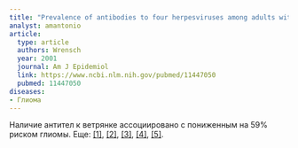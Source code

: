 ```yaml
---
title: "Prevalence of antibodies to four herpesviruses among adults with glioma and controls"
analyst: amantonio
article:
  type: article
  authors: Wrensch
  year: 2001
  journal: Am J Epidemiol
  link: https://www.ncbi.nlm.nih.gov/pubmed/11447050
  pubmed: 11447050
diseases:
- Глиома
---
```


Наличие антител к ветрянке ассоциировано с пониженным на 59% риском глиомы. Еще: [[1]](https://www.ncbi.nlm.nih.gov/pubmed/15870157), [[2]](https://www.ncbi.nlm.nih.gov/pmc/articles/PMC3146711/), [[3]](https://www.ncbi.nlm.nih.gov/pmc/articles/PMC3951480/), [[4]](https://www.ncbi.nlm.nih.gov/pubmed/9098174), [[5]](http://www.oapublishinglondon.com/article/1371).
